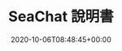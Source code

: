 ---
title : "SeaChat 說明書"
description: "探索 SeaChat 的完整使用指南：從入門、頻道整合，到進階 AI 功能與平台設置，以提升個人以及團隊上的工作生產力。"
lead: ""
date: 2020-10-06T08:48:45+00:00
lastmod: 2020-10-06T08:48:45+00:00
weight: 150
draft: false
images: []
toc: true
aliases:
  - /zh/seachat/seachat-manual/
---